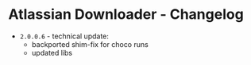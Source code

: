 # Atlassian Downloader - Changelog

* `2.0.0.6` - technical update:
    * backported shim-fix for choco runs
	* updated libs